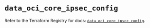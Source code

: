 # `data_oci_core_ipsec_config`

Refer to the Terraform Registry for docs: [`data_oci_core_ipsec_config`](https://registry.terraform.io/providers/oracle/oci/6.18.0/docs/data-sources/core_ipsec_config).
